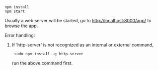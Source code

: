     npm install
    npm start


Usually a web server will be started, go to [http://localhost:8000/app/](http://localhost:8000/app/) to browse the app.

Error handling:

1. If 'http-server' is not recognized as an internal or external command,

        sudo npm install -g http-server

    run the above command first.

